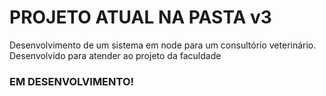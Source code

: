 # PROJETO ATUAL NA PASTA v3
Desenvolvimento de um sistema em node para um consultório veterinário. Desenvolvido para atender ao projeto da faculdade

### EM DESENVOLVIMENTO!
